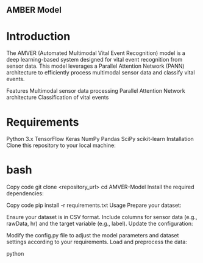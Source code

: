 ## AMBER Model
# Introduction
The AMVER (Automated Multimodal Vital Event Recognition) model is a deep learning-based system designed for vital event recognition from sensor data. This model leverages a Parallel Attention Network (PANN) architecture to efficiently process multimodal sensor data and classify vital events.

Features
Multimodal sensor data processing
Parallel Attention Network architecture
Classification of vital events

# Requirements
Python 3.x
TensorFlow
Keras
NumPy
Pandas
SciPy
scikit-learn
Installation
Clone this repository to your local machine:

# bash
Copy code
git clone <repository_url>
cd AMVER-Model
Install the required dependencies:

Copy code
pip install -r requirements.txt
Usage
Prepare your dataset:

Ensure your dataset is in CSV format.
Include columns for sensor data (e.g., rawData, hr) and the target variable (e.g., label).
Update the configuration:

Modify the config.py file to adjust the model parameters and dataset settings according to your requirements.
Load and preprocess the data:

python
